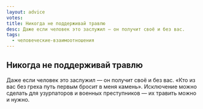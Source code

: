 ```yaml
---
layout: advice
votes:
title: Никогда не поддерживай травлю
desc: Даже если человек это заслужил — он получит своё и без вас.
tags:
  - человеческие-взаимоотношения
---
```


## Никогда не поддерживай травлю

Даже если человек это заслужил — он получит своё и без вас. «Кто из вас без греха путь первым бросит в меня камень». Исключение можно сделать для узурпаторов и военных преступников — их травить можно и нужно.
